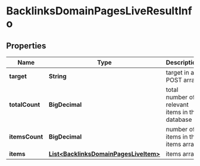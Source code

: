 

# BacklinksDomainPagesLiveResultInfo


## Properties

| Name | Type | Description | Notes |
|------------ | ------------- | ------------- | -------------|
|**target** | **String** | target in a POST array |  [optional] |
|**totalCount** | **BigDecimal** | total number of relevant items in the database |  [optional] |
|**itemsCount** | **BigDecimal** | number of items in the items array |  [optional] |
|**items** | [**List&lt;BacklinksDomainPagesLiveItem&gt;**](BacklinksDomainPagesLiveItem.md) | items array |  [optional] |



